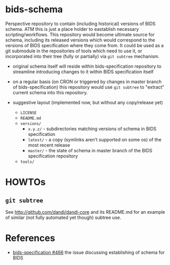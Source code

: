 # bids-schema

Perspective repository to contain (including historical) versions of BIDS
schema.  ATM this is just a place holder to eastablish necessary
scripting/workflows.  This repository would become ultimate source for schema,
including its released versions which would correspond to the versions of BIDS
specification where they come from.  It could be used as a git submodule  in
the repositories of tools which need to use it, or incorporated into their tree
(fully or partially) via `git subtree` mechanism.

- original schema itself will reside within bids-specification repository to
  streamline introducing changes to it within BIDS specification itself

- on a regular basis (on CRON or triggered by changes in master branch of
  bids-specification)  this repository would use `git subtree` to
  "extract" current schema into this repository.

- suggestive layout (implemented now, but without any copy/release yet)

  - `LICENSE`
  - `README.md`
  - `versions/`
    - `x.y.z/` - subdirectories matching versions of schema in BIDS specification
    - `latest/` - a copy (symlinks aren't supported on some os) of the most recent release 
    - `master/` - the state of schema in master branch of the BIDS specification 
      repository
  - `tools/`

# HOWTOs

## `git subtree`

See http://github.com/dandi/dandi-core and its README.md for an example
of similar (not fully automated yet though) subtree use.

# References

- [bids-specification #466](https://github.com/bids-standard/bids-specification/issues/466)
  the issue discussing establishing of schema for BIDS
